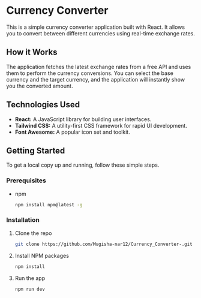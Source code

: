 # Currency Converter

This is a simple currency converter application built with React. It allows you to convert between different currencies using real-time exchange rates.

## How it Works

The application fetches the latest exchange rates from a free API and uses them to perform the currency conversions. You can select the base currency and the target currency, and the application will instantly show you the converted amount.

## Technologies Used

*   **React:** A JavaScript library for building user interfaces.
*   **Tailwind CSS:** A utility-first CSS framework for rapid UI development.
*   **Font Awesome:** A popular icon set and toolkit.

## Getting Started

To get a local copy up and running, follow these simple steps.

### Prerequisites

*   npm
    ```sh
    npm install npm@latest -g
    ```

### Installation

1.  Clone the repo
    ```sh
    git clone https://github.com/Mugisha-nar12/Currency_Converter-.git
    ```
2.  Install NPM packages
    ```sh
    npm install
    ```
3.  Run the app
    ```sh
    npm run dev
    ```